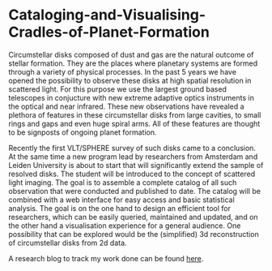 # Cataloging-and-Visualising-Cradles-of-Planet-Formation

Circumstellar disks composed of dust and gas are the natural outcome of stellar formation. They are the places where planetary systems are formed through a variety of physical processes.
In the past 5 years we have opened the possibility to observe these disks at high spatial resolution in scattered light. For this purpose we use the largest ground based telescopes in conjucture with new extreme adaptive optics instruments in the optical and near infrared. These new observations have revealed a plethora of features in these circumstellar disks from large cavities, to small rings and gaps and even huge spiral arms. All of these features are thought to be signposts of ongoing planet formation.

Recently the first VLT/SPHERE survey of such disks came to a conclusion. At the same time a new program lead by researchers from Amsterdam and Leiden University is about to start that will significantly extend the sample of resolved disks. The student will be introduced to the concept of scattered light imaging. The goal is to assemble a complete catalog of all such observation that were conducted and published to date. The catalog will be combined with a web interface for easy access and basic statistical analysis.
The goal is on the one hand to design an efficient tool for researchers, which can be easily queried, maintained and updated, and on the other hand a visualisation experience for a general audience. One possibility that can be explored would be the (simplified) 3d reconstruction of circumstellar disks from 2d data.

A research blog to track my work done can be found [here](https://rywjhzd.github.io/year-archive/). 
